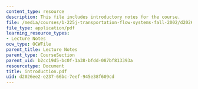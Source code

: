 ```yaml
---
content_type: resource
description: This file includes introductory notes for the course.
file: /media/courses/1-225j-transportation-flow-systems-fall-2002/d2026ee2e23766bc7eef945e38f609cd_introduction.pdf
file_type: application/pdf
learning_resource_types:
- Lecture Notes
ocw_type: OCWFile
parent_title: Lecture Notes
parent_type: CourseSection
parent_uid: b2cc19d5-bc0f-1a38-bfdd-087bf813393a
resourcetype: Document
title: introduction.pdf
uid: d2026ee2-e237-66bc-7eef-945e38f609cd
---
```

